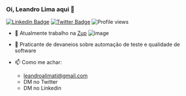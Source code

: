 ### Oi, Leandro Lima aqui 👋
[![Linkedin Badge](https://img.shields.io/badge/-LinkedIn-blue?style=flat-square&logo=Linkedin&logoColor=white&link=https://www.linkedin.com/in/leandroalima/)](https://www.linkedin.com/in/leandroalima/)
[![Twitter Badge](https://img.shields.io/badge/-Twitter-1ca0f1?style=flat-square&labelColor=1ca0f1&logo=twitter&logoColor=white&link=https://twitter.com/leandroalimati)](https://twitter.com/leandroalimati)
![Profile views](https://komarev.com/ghpvc/?username=leandroalimati&style=flat-square)

* 🔭 Atualmente trabalho na [Zup](https://www.zup.com.br/)  ![image](https://user-images.githubusercontent.com/9616953/90549173-79859c00-e164-11ea-90fb-f09c49a47aae.png)

* 💬 Praticante de devaneios sobre automação de teste e qualidade de software

* 📫 Como me achar:
  * leandroalimati@gmail.com
  * DM no Twitter
  * DM no Linkedin
